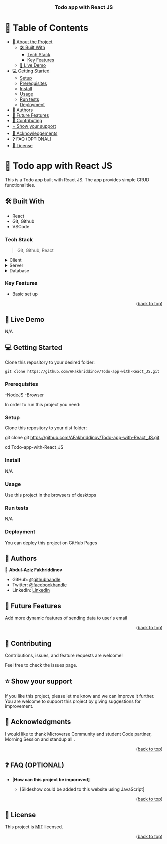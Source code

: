 <a name="readme-top"></a>

<div align="center">

  <h3><b>Todo app with React JS </b></h3>

</div>

# 📗 Table of Contents

- [📖 About the Project](#about-project)
  - [🛠 Built With](#built-with)
    - [Tech Stack](#tech-stack)
    - [Key Features](#key-features)
  - [🚀 Live Demo](#live-demo)
- [💻 Getting Started](#getting-started)
  - [Setup](#setup)
  - [Prerequisites](#prerequisites)
  - [Install](#install)
  - [Usage](#usage)
  - [Run tests](#run-tests)
  - [Deployment](#deployment)
- [👥 Authors](#authors)
- [🔭 Future Features](#future-features)
- [🤝 Contributing](#contributing)
- [⭐️ Show your support](#support)
- [🙏 Acknowledgements](#acknowledgements)
- [❓ FAQ (OPTIONAL)](#faq)
- [📝 License](#license)

<!-- PROJECT DESCRIPTION -->

# 📖 Todo app with React JS <a name="about-project"></a>

This is a Todo app built with React JS. The app provides simple CRUD functionalities.

## 🛠 Built With <a name="built-with"></a>

- React
- Git, Github
- VSCode

### Tech Stack <a name="tech-stack"></a>

> Git,
> Github,
> React

<details>
  <summary>Client</summary>
  <ul>
    <li><a href="https://www.w3schools.com/react/">React</a></li>

  </ul>
</details>

<details>
  <summary>Server</summary>
  
</details>

<details>
<summary>Database</summary>
  <ul>
    <li><a href="#">No database for time being</a></li>
  </ul>
</details>

### Key Features <a name="key-features"></a>

- Basic set up

<p align="right">(<a href="#readme-top">back to top</a>)</p>

## 🚀 Live Demo <a name="live-demo"></a>

N/A

## 💻 Getting Started <a name="getting-started"></a>

Clone this repository to your desired folder:

```
git clone https://github.com/AFakhriddinov/Todo-app-with-React_JS.git
```

### Prerequisites

-NodeJS
-Browser

In order to run this project you need:

### Setup

Clone this repository to your dist folder:

git clone git https://github.com/AFakhriddinov/Todo-app-with-React_JS.git

cd Todo-app-with-React_JS

### Install

N/A

### Usage

Use this project in the browsers of desktops

### Run tests

N/A

### Deployment

You can deploy this project on GitHub Pages

## 👥 Authors <a name="authors"></a>

👤 **Abdul-Aziz Fakhriddinov**

- GitHub: [@githubhandle](https://github.com/AFakhriddinov)
- Twitter: [@facebookhandle](https://www.facebook.com/abdulaziz.faxriddinov)
- LinkedIn: [LinkedIn](https://www.linkedin.com/in/abdul-aziz-fakhriddinov-5297a6107/)

## 🔭 Future Features <a name="future-features"></a>

Add more dynamic features of sending data to user's email

<p align="right">(<a href="#readme-top">back to top</a>)</p>

## 🤝 Contributing <a name="contributing"></a>

Contributions, issues, and feature requests are welcome!

Feel free to check the issues page.

## ⭐️ Show your support <a name="support"></a>

If you like this project, please let me know and we can improve it further. You are welcome to support this project by giving suggestions for improvement.

## 🙏 Acknowledgments <a name="acknowledgements"></a>

I would like to thank Microverse Community and student Code partiner, Morning Session and standup all .

<p align="right">(<a href="#readme-top">back to top</a>)</p>

## ❓ FAQ (OPTIONAL) <a name="faq"></a>

- **[How can this project be imporoved]**

  - [Slideshow could be added to this website using JavaScript]

<p align="right">(<a href="#readme-top">back to top</a>)</p>

## 📝 License <a name="license"></a>

This project is [MIT](https://github.com/AFakhriddinov/Todo-app-with-React_JS/blob/development/LICENSE) licensed.

<p align="right">(<a href="#readme-top">back to top</a>)</p>
